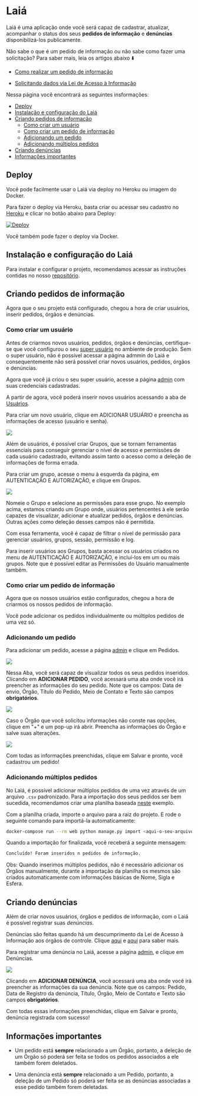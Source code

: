 # Laiá

Laiá é uma aplicação onde você será capaz de cadastrar, atualizar, acompanhar o status dos seus **pedidos de informação** e **denúncias** disponibilizá-los publicamente.

Não sabe o que é um pedido de informação ou não sabe como fazer uma solicitação? Para saber mais, leia os artigos abaixo ⬇️

- [Como realizar um pedido de informação](https://dadosabertosdefeira.medium.com/como-realizar-um-pedido-de-informa%C3%A7%C3%A3o-35b3cf4e5dbd)

- [Solicitando dados via Lei de Acesso à Informação](https://escoladedados.org/tutoriais/solicitando-dados-via-lei-de-acesso-a-informacao/)

Nessa página você encontrará as seguintes insformações:
  - [Deploy](#deploy)
  - [Instalação e configuração do Laiá](#instalação-e-configuração-do-laiá)
  - [Criando pedidos de informação](#criando-pedidos-de-informação)
    - [Como criar um usuário](#como-criar-um-usuário)
    - [Como criar um pedido de informação](#como-criar-um-pedido-de-informação)
    - [Adicionando um pedido](#adicionando-um-pedido)
    - [Adicionando múltiplos pedidos](#adicionando-múltiplos-pedidos)
  - [Criando denúncias](#criando-denúncias)
  - [Informações importantes](#informações-importantes)

## Deploy

Você pode facilmente usar o Laiá via deploy no Heroku ou imagem do Docker.

Para fazer o deploy via Heroku, basta criar ou acessar seu cadastro no [Heroku](https://id.heroku.com/login) e clicar no botão abaixo para Deploy:

[![Deploy](https://www.herokucdn.com/deploy/button.svg)](https://heroku.com/deploy?template=https://github.com/DadosAbertosDeFeira/laia)

Você também pode fazer o deploy via Docker.

## Instalação e configuração do Laiá

Para instalar e configurar o projeto, recomendamos acessar as instruções contidas no nosso [repositório](https://github.com/DadosAbertosDeFeira/laia/blob/main/README.md).

## Criando pedidos de informação

Agora que o seu projeto está configurado, chegou a hora de criar usuários, inserir pedidos, órgãos e denúncias.

### Como criar um usuário

Antes de criarmos novos usuários, pedidos, órgãos e denúncias, certifique-se que você configurou o seu [super usuário](https://github.com/DadosAbertosDeFeira/laia/blob/main/README.md#crie-um-usu%C3%A1rio-para-incluir-seus-pedidos) no ambiente de produção. Sem o super usuário, não é possível acessar a página admmin do Laiá e consequentemente não será possível criar novos usuários, pedidos, órgãos e denúncias.

Agora que você já criou o seu super usuário, acesse a página [admin](http://0.0.0.0:8000/admin/auth/user/) com suas credenciais cadastradas.

A partir de agora, você poderá inserir novos usuários acessando a aba de [Usuários](http://0.0.0.0:8000/admin/auth/user/).

Para criar um novo usuário, clique em ADICIONAR USUÁRIO e preencha as informações de acesso (usuário e senha).

![](imgs/adiciona_usuario.png)

Além de usuários, é possível criar Grupos, que se tornam ferramentas essenciais para conseguir gerenciar o nível de acesso e permissões de cada usuário cadastrado, evitando assim tanto o acesso como a deleção de informações de forma errada.

Para criar um grupo, acesse o menu à esquerda da página, em AUTENTICAÇÃO E AUTORIZAÇÃO, e clique em Grupos.

![](imgs/cria_grupo.png)

Nomeie o Grupo e selecione as permissões para esse grupo. No exemplo acima, estamos criando um Grupo onde, usuários pertencentes à ele serão capazes de visualizar, adicionar e atualizar pedidos, órgãos e denúncias. Outras ações como deleção desses campos não é permitida.

Com essa ferramenta, você é capaz de filtrar o nível de permissão para gerenciar usuários, grupos, sessão, permissão e log.

Para inserir usuários aos Grupos, basta acessar os usuários criados no menu de AUTENTICAÇÃO E AUTORIZAÇÃO, e incluí-los em um ou mais grupos. Note que é possível editar as Permissões do Usuário manualmente também.

### Como criar um pedido de informação

Agora que os nossos usuários estão configurados, chegou a hora de criarmos os nossos pedidos de informação.

Você pode adicionar os pedidos individualmente ou múltiplos pedidos de uma vez só.

### Adicionando um pedido

Para adicionar um pedido, acesse a página [admin](http://0.0.0.0:8000/admin/) e clique em Pedidos.

![](imgs/adiciona_pedido.png)

Nessa Aba, você será capaz de visualizar todos os seus pedidos inseridos. Clicando em **ADICIONAR PEDIDO**, você acessará uma aba onde você irá preencher as informações do seu pedido. Note que os campos: Data de envio, Órgão, Título do Pedido, Meio de Contato e Texto são campos **obrigatórios**.

![](imgs/cadastro_pedido.png)

Caso o Órgão que você solicitou informações não conste nas opções, clique em "+" e um pop-up irá abrir. Preencha as informações do Órgão e salve suas alterações.

![](imgs/adiciona_orgao.png)

Com todas as informações preenchidas, clique em Salvar e pronto, você cadastrou um pedido!

### Adicionando múltiplos pedidos

No Laiá, é possível adicionar múltiplos pedidos de uma vez através de um arquivo `.csv` padronizado. Para a importação dos seus pedidos ser bem sucedida, recomendamos criar uma planilha baseada [neste](https://docs.google.com/spreadsheets/d/1Ly1XQIWbvh7bPpQEOeSlD_0rJ-Xcwn-8qg6mAu1OZdc/edit?usp=sharing) exemplo.

Com a planilha criada, importe o arquivo para a raiz do projeto. E rode o seguinte comando para importá-la automaticamente:

```bash
docker-compose run --rm web python manage.py import <aqui-o-seu-arquivo>.csv
```

Quando a importação for finalizada, você receberá a seguinte mensagem:

```bash
Concluído! Foram inseridos n pedidos de informação.
```

Obs: Quando inserimos múltiplos pedidos, não é necessário adicionar os Órgãos manualmente, durante a importação da planilha os mesmos são criados automaticamente com informações básicas de Nome, Sigla e Esfera.

## Criando denúncias

Além de criar novos usuários, órgãos e pedidos de informação, com o Laiá é possível registrar suas *denúncias*.

Denúncias são feitas quando há um descumprimento da Lei de Acesso à Informação aos órgãos de controle. Clique [aqui](https://www.gov.br/acessoainformacao/pt-br/assuntos/conheca-seu-direito/descumprimento-da-lai-o-que-fazer) e [aqui](https://dadosabertosdefeira.medium.com/como-fazer-uma-den%C3%BAncia-ao-tcm-ba-d7807dd3537c) para saber mais.

Para registrar uma denúncia no Laiá, acesse a página [admin](http://0.0.0.0:8000/admin/auth/user/), e clique em Denúncias.

![](imgs/cria_denuncia.png)

Clicando em **ADICIONAR DENÚNCIA**, você acessará uma aba onde você irá preencher as informações da sua denúncia. Note que os campos: Pedido, Data de Registro da denúncia, Título, Órgão, Meio de Contato e Texto são campos **obrigatórios**.

Com todas essas informações preenchidas, clique em Salvar e pronto, denúncia registrada com sucesso!


## Informações importantes

- Um pedido está **sempre** relacionado a um Órgão, portanto, a deleção de um Órgão só poderá ser feita se todos os pedidos associados a ele também forem deletados.

- Uma denúncia está **sempre** relacionado a um Pedido, portanto, a deleção de um Pedido só poderá ser feita se as denúncias associadas a esse pedido também forem deletadas.
